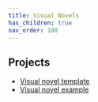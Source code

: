 ```yaml
---
title: Visual Novels
has_children: true
nav_order: 100
---
```


## Projects
- [Visual novel template](https://github.com/teebarjunk/sooty-visual_novel)
- [Visual novel example](https://github.com/teebarjunk/sooty-visual_novel-example)
